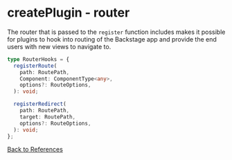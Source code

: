 # createPlugin - router

The router that is passed to the `register` function includes makes it possible for plugins to hook into routing of the Backstage app and provide the end users with new views to navigate to.

```typescript
type RouterHooks = {
  registerRoute(
    path: RoutePath,
    Component: ComponentType<any>,
    options?: RouteOptions,
  ): void;

  registerRedirect(
    path: RoutePath,
    target: RoutePath,
    options?: RouteOptions,
  ): void;
};
```

[Back to References](README.md)
